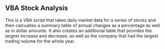 ## VBA Stock Analysis

This is a VBA script that takes daily market data for a series of stocks and then calcualtes a summary table of annual changes as a percentage as well as in dollar amounts. It also creates an additional table that provides the largest increase and decrease, as well as the company that had the largest trading volume for the whole year.
